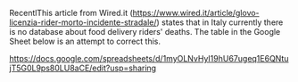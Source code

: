 RecentlThis article from Wired.it (https://www.wired.it/article/glovo-licenzia-rider-morto-incidente-stradale/) states that in Italy currently there is no database about food delivery riders' deaths. 
The table in the Google Sheet below is an attempt to correct this.  

https://docs.google.com/spreadsheets/d/1myOLNvHyI19hU67ugeq1E6QNtujT5G0L9ps80LU8aCE/edit?usp=sharing
